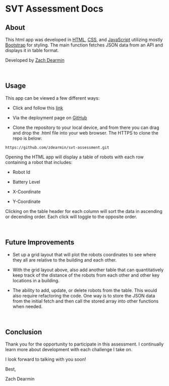 <!-- HEADER -->
# SVT Assessment Docs


<!-- ABOUT -->
## About
This html app was developed in [HTML](https://html.com/), [CSS](https://www.w3.org/Style/CSS/Overview.en.html), and [JavaScript](https://www.javascript.com/) utilizing mostly [Bootstrap](https://getbootstrap.com/) for styling. The main function fetches JSON data from an API and displays it in table format.

Developed by [Zach Dearmin](https://github.com/zdearmin)

</br>

<!-- USAGE -->
## Usage
This app can be viewed a few different ways:
- Click and follow this [link](http://www.zachdearmin.com/svt-assessment/)

- Via the deployment page on [GitHub](https://github.com/zdearmin/svt-assessment/deployments/activity_log?environment=github-pages)

- Clone the repository to your local device, and from there you can drag and drop the .html file into your web browser. The HTTPS to clone the repo is below:
```
https://github.com/zdearmin/svt-assessment.git
```

Opening the HTML app will display a table of robots with each row containing a robot that includes: 
- Robot Id

- Battery Level

- X-Coordinate

- Y-Coordinate

Clicking on the table header for each column will sort the data in ascending or decending order. Each click will toggle to the opposite order.

</br>

<!-- Future Improvements -->
## Future Improvements
- Set up a grid layout that will plot the robots coordinates to see where they all are relative to the building and each other.

- With the grid layout above, also add another table that can quantitatively keep track of the distance of the robots from each other and other key locations in a building.

- The ability to add, update, or delete robots from the table. This would also require refactoring the code. One way is to store the JSON data from the initial fetch and then call the stored array into other functions when needed.

</br>

<!-- Conclusion -->
## Conclusion
Thank you for the opportunity to participate in this assessment. I continually learn more about development with each challenge I take on. 

I look forward to talking with you soon!

Best,

Zach Dearmin